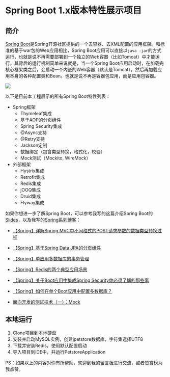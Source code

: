 # Spring Boot 1.x版本特性展示项目

## 简介

[Spring Boot](https://projects.spring.io/spring-boot/)是Spring开源社区提供的一个去容器、去XML配置的应用框架。和标准的基于war包的Web应用相比，Spring Boot应用可以直接以`java -jar`的方式运行，也就是说不再需要部署到一个独立的Web容器（比如Tomcat）中才能运行。其背后的运行机制简单来说就是，当一个Spring Boot应用启动时，在加载完核心框架类之后，会启动一个内嵌的Web容器（默认是Tomcat），然后再加载应用本身的各种配置类和Bean。也就是说不再是容器包应用，而是应用包容器。

![](https://s3.amazonaws.com/media-p.slid.es/uploads/40667/images/2863143/QQ20160722-0_2x.png)

以下是目前本工程展示的所有Spring Boot特性列表：

- Spring框架
  - Thymeleaf集成
  - 基于AOP的分页组件
  - Spring Security集成
  - @Async支持
  - @Retry支持
  - Jackson定制
  - 数据绑定（包含类型转换，格式化，校验）
  - Mock测试（Mockito, WireMock）
- 外部框架
  - Hystrix集成
  - Retrofit集成
  - Redis集成
  - jOOQ集成
  - Druid集成
  - Flyway集成

如果你想进一步了解Spring Boot，可以参考我写的这篇介绍Spring Boot的[Slides](http://slides.com/emacooshen/spring-boot#/)，以及我写的[Spring系列博客](http://emacoo.cn/tags/Spring/)：

- [【Spring】详解Spring MVC中不同格式的POST请求参数的数据类型转换过程](http://emacoo.cn/backend/spring-converter/)
- [【Spring】基于Spring Data JPA的分页组件](http://emacoo.cn/backend/spring-data-jpa-pagination/)
- [【Spring】单应用多数据库的事务管理](http://emacoo.cn/backend/spring-transaction/)
- [【Spring】Redis的两个典型应用场景](http://emacoo.cn/backend/spring-redis/)
- [【Spring】关于Boot应用中集成Spring Security你必须了解的那些事](http://emacoo.cn/backend/spring-boot-security/)
- [【Spring】如何在单个Boot应用中配置多数据库？](http://emacoo.cn/backend/spring-boot-multi-db/)

- [面向开发的测试技术（一）：Mock](http://emacoo.cn/arch/test-mock/)

## 本地运行

1. Clone项目到本地硬盘
1. 安装并启动MySQL实例，创建jpetstore数据库，字符集选择UTF8
1. 下载并安装Redis，使用默认配置启动
1. 导入项目到IDE中，并运行PetstoreApplication

PS：如果以上的内容对你有所帮助，欢迎到我的[留言板](https://github.com/emac/emac.github.io/issues/2)进行交流，或者[赞赏榜](https://github.com/emac/emac.github.io/issues/1)为我点赞。
